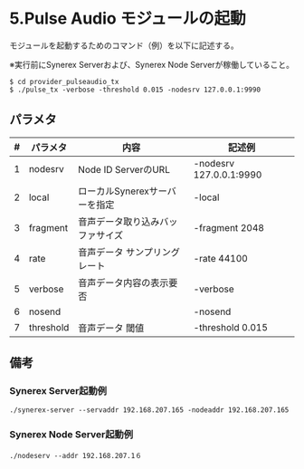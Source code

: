 # 5.Pulse Audio モジュールの起動

モジュールを起動するためのコマンド（例）を以下に記述する。

※実行前にSynerex Serverおよび、Synerex Node Serverが稼働していること。

```
$ cd provider_pulseaudio_tx 
$ ./pulse_tx -verbose -threshold 0.015 -nodesrv 127.0.0.1:9990
```

  

## パラメタ

|  #   | パラメタ  | 内容                             | 記述例                  |
| :--: | --------- | -------------------------------- | ----------------------- |
|  1   | nodesrv   | Node ID ServerのURL              | -nodesrv 127.0.0.1:9990 |
|  2   | local     | ローカルSynerexサーバーを指定    | -local                  |
|  3   | fragment  | 音声データ取り込みバッファサイズ | -fragment 2048          |
|  4   | rate      | 音声データ サンプリングレート    | -rate 44100             |
|  5   | verbose   | 音声データ内容の表示要否         | -verbose                |
|  6   | nosend    |                                  | -nosend                 |
|  7   | threshold | 音声データ 閾値                  | -threshold 0.015        |

 

## 備考

### Synerex Server起動例

```
./synerex-server --servaddr 192.168.207.165 -nodeaddr 192.168.207.165
```



### Synerex Node Server起動例

```
./nodeserv --addr 192.168.207.1６
```

